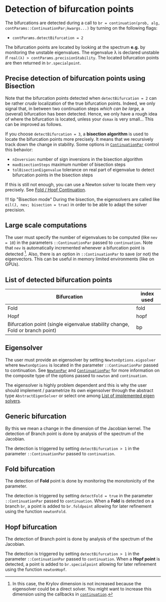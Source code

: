 # Detection of bifurcation points

The bifurcations are detected during a call to `br = continuation(prob, alg, contParams::ContinuationPar;kwargs...)` by turning on the following flags:

- `contParams.detectBifurcation = 2`

The bifurcation points are located by looking at the spectrum **e.g.** by monitoring the unstable eigenvalues. The eigenvalue λ is declared unstable if `real(λ) > contParams.precisionStability`. The located bifurcation points are then returned in `br.specialpoint`. 
    
## Precise detection of bifurcation points using Bisection    

Note that the bifurcation points detected when `detectBifurcation = 2` can be rather *crude*  localization of the true bifurcation points. Indeed, we only signal that, in between two continuation steps *which can be large*, a (several) bifurcation has been detected. Hence, we only have a rough idea of where the bifurcation is located, unless your `dsmax` is very small... This can be improved as follows.

If you choose `detectBifurcation = 3`, a **bisection algorithm** is used to locate the bifurcation points more precisely. It means that we recursively track down the change in stability. Some options in [`ContinuationPar`](@ref) control this behavior:

- `nInversion`: number of sign inversions in the bisection algorithm
- `maxBisectionSteps` maximum number of bisection steps
- `tolBisectionEigenvalue` tolerance on real part of eigenvalue to detect bifurcation points in the bisection steps

If this is still not enough, you can use a Newton solver to locate them very precisely. See [Fold / Hopf Continuation](@ref).

!!! tip "Bisection mode"
    During the bisection, the eigensolvers are called like `eil(J, nev; bisection = true)` in order to be able to adapt the solver precision.

## Large scale computations

The user must specify the number of eigenvalues to be computed (like `nev = 10`) in the parameters `::ContinuationPar` passed to `continuation`. Note that `nev` is automatically incremented whenever a bifurcation point is detected [^1]. Also, there is an option in `::ContinuationPar` to save (or not) the eigenvectors. This can be useful in memory limited environments (like on GPUs).
    
[^1]: In this case, the Krylov dimension is not increased because the eigensolver could be a direct solver. You might want to increase this dimension using the callbacks in [`continuation`](@ref). 

## List of detected bifurcation points
|Bifurcation|index used|
|---|---|
| Fold | fold |
| Hopf | hopf |
| Bifurcation point (single eigenvalue stability change, Fold or branch point) | bp |

## Eigensolver

The user must provide an eigensolver by setting `NewtonOptions.eigsolver` where `NewtonOptions` is located in the parameter `::ContinuationPar` passed to continuation. See [`NewtonPar`](@ref) and [`ContinuationPar`](@ref) for more information on the composite type of the options passed to `newton` and `continuation`.

The eigensolver is highly problem dependent and this is why the user should implement / parametrize its own eigensolver through the abstract type `AbstractEigenSolver` or select one among [List of implemented eigen solvers](@ref).

## Generic bifurcation

By this we mean a change in the dimension of the Jacobian kernel. The detection of Branch point is done by analysis of the spectrum of the Jacobian.

The detection is triggered by setting `detectBifurcation > 1` in the parameter `::ContinuationPar` passed to `continuation`. 

## Fold bifurcation
The detection of **Fold** point is done by monitoring  the monotonicity of the parameter.

The detection is triggered by setting `detectFold = true` in the parameter `::ContinuationPar` passed to `continuation`. When a **Fold** is detected on a branch `br`, a point is added to `br.foldpoint` allowing for later refinement using the function `newtonFold`.

## Hopf bifurcation

The detection of Branch point is done by analysis of the spectrum of the Jacobian.

The detection is triggered by setting `detectBifurcation > 1` in the parameter `::ContinuationPar` passed to `continuation`. When a **Hopf point** is detected, a point is added to `br.specialpoint` allowing for later refinement using the function `newtonHopf`.